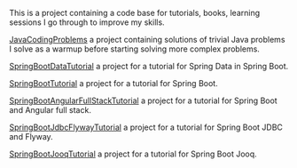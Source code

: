 This is a project containing a code base for tutorials, books, learning sessions I go through to improve my skills.

[JavaCodingProblems](JavaCodingProblems/README.MD) a project containing solutions of trivial Java problems I solve as
a warmup before starting solving more complex problems.

[SpringBootDataTutorial](SpringBootDataTutorial/README.MD) a project for a tutorial for Spring Data in Spring Boot.

[SpringBootTutorial](SpringBootTutorial/README.MD) a project for a tutorial for Spring Boot.

[SpringBootAngularFullStackTutorial](SpringBootAngularFullStackTutorial/README.MD) a project for a tutorial for Spring Boot and Angular full stack.

[SpringBootJdbcFlywayTutorial](SpringBootJdbcFlywayTutorial/README.MD) a project for a tutorial for Spring Boot JDBC and Flyway.

[SpringBootJooqTutorial](SpringBootJooqTutorial/README.MD) a project for a tutorial for Spring Boot Jooq.
